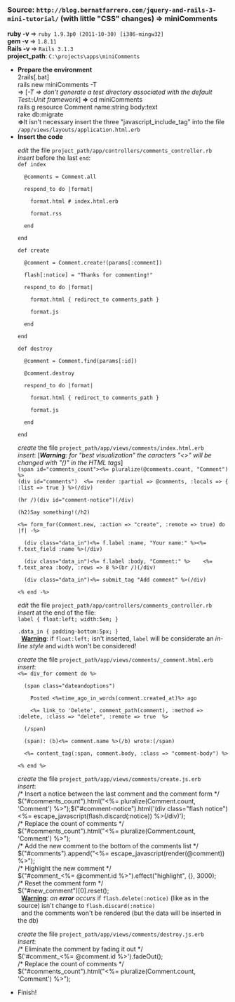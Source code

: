 <h3><b>Source</b>: <code>http://blog.bernatfarrero.com/jquery-and-rails-3-mini-tutorial/</code> (with little "CSS" changes) => miniComments</h3>
<b>ruby -v  </b>=> <code>ruby 1.9.3p0 (2011-10-30) [i386-mingw32]</code><br />
<b>gem -v   </b>=> <code>1.8.11</code><br />
<b>Rails -v </b>=> <code>Rails 3.1.3</code><br />
<b>project_path</b>: <code>C:\projects\apps\miniComments</code><br />

<ul><li><b>Prepare the environment</b><br />
2rails[.bat]<br />
rails new miniComments -T<br /> => [<i>-T => don't generate a test directory associated with the default Test::Unit framework</i>]
<b>=></b> cd miniComments<br />
rails g resource Comment name:string body:text<br />
rake db:migrate<br />
<b>=></b>It isn't necessary insert the three "javascript_include_tag" into the file <code>/app/views/layouts/application.html.erb</code><br /></li>
<li><b>Insert the code</b><br />
<p><i>edit</i> the file <code>project_path/app/controllers/comments_controller.rb</code><br />
<i>insert</i> before the last <code>end</code>:<br />
<code>def index<br />
&nbsp;&nbsp;@comments = Comment.all<br />
&nbsp;&nbsp;respond_to do |format|<br />
&nbsp;&nbsp;&nbsp;&nbsp;format.html # index.html.erb<br />
&nbsp;&nbsp;&nbsp;&nbsp;format.rss<br />
&nbsp;&nbsp;end<br />
end<br />
def create<br />
&nbsp;&nbsp;@comment = Comment.create!(params[:comment])<br />
&nbsp;&nbsp;flash[:notice] = "Thanks for commenting!"<br />
&nbsp;&nbsp;respond_to do |format|<br />
&nbsp;&nbsp;&nbsp;&nbsp;format.html { redirect_to comments_path }<br />
&nbsp;&nbsp;&nbsp;&nbsp;format.js<br />
&nbsp;&nbsp;end<br />
end<br />
def destroy<br />
&nbsp;&nbsp;@comment = Comment.find(params[:id])<br />
&nbsp;&nbsp;@comment.destroy<br />
&nbsp;&nbsp;respond_to do |format|<br />
&nbsp;&nbsp;&nbsp;&nbsp;format.html { redirect_to comments_path }<br />
&nbsp;&nbsp;&nbsp;&nbsp;format.js<br />
&nbsp;&nbsp;end<br />
end</code></p>
<p><i>create</i> the file <code>project_path/app/views/comments/index.html.erb</code><br />
<i>insert</i>: [<i><b>Warning</b>: for "best visualization" the caracters "<>" will be changed with "()" in the HTML tags</i>]<br />
<code>(span id="comments_count"><%= pluralize(@comments.count, "Comment") %></span>
(div id="comments")  <%= render :partial => @comments, :locals => { :list => true } %>(/div)<br />
(hr /)(div id="comment-notice")(/div)<br />
(h2)Say something!(/h2)<br />
<%= form_for(Comment.new, :action => "create", :remote => true) do |f| -%><br />
&nbsp;&nbsp;(div class="data_in")<%= f.label :name, "Your name:" %><%= f.text_field :name %>(/div)<br />
&nbsp;&nbsp;(div class="data_in")<%= f.label :body, "Comment:" %>    <%= f.text_area :body, :rows => 8 %>(br /)(/div)<br />
&nbsp;&nbsp;(div class="data_in")<%= submit_tag "Add comment" %>(/div)<br />
<% end -%></code></p>
<p><i>edit</i> the file <code>project_path/app/controllers/comments_controller.rb</code><br />
<i>insert</i> at the end of the file:<br />
<code>label { float:left; width:5em; }<br />
.data_in { padding-bottom:5px; }</code><br />
&nbsp;&nbsp;<b><u>Warning</u></b>: if <code>float:left;</code> isn't inserted, <code>label</code> will be considerate an <i>in-line style</i> and <code>width</code> won't be considered!</p>
<p><i>create</i> the file <code>project_path/app/views/comments/_comment.html.erb</code><br />
<i>insert</i>:<br />
<code><%= div_for comment do %><br />
&nbsp;&nbsp;(span class="dateandoptions")<br />
&nbsp;&nbsp;&nbsp;&nbsp;Posted <%=time_ago_in_words(comment.created_at)%> ago<br />
&nbsp;&nbsp;&nbsp;&nbsp;<%= link_to 'Delete', comment_path(comment), :method => :delete, :class => "delete", :remote => true  %><br />
&nbsp;&nbsp;(/span)<br />
&nbsp;&nbsp;(span): (b)<%= comment.name %>(/b) wrote:(/span)<br />
&nbsp;&nbsp;<%= content_tag(:span, comment.body, :class => "comment-body") %><br />
<% end %></code></p>
<p><i>create</i> the file <code>project_path/app/views/comments/create.js.erb</code><br />
<i>insert</i>:<br />
/* Insert a notice between the last comment and the comment form */<br />
$("#comments_count").html("<%= pluralize(Comment.count, 'Comment') %>");$("#comment-notice").html('(div class="flash notice")<%= escape_javascript(flash.discard(:notice)) %>(/div)');<br />
/* Replace the count of comments */<br />
$("#comments_count").html("<%= pluralize(Comment.count, 'Comment') %>");<br />
/* Add the new comment to the bottom of the comments list */<br />
$("#comments").append("<%= escape_javascript(render(@comment)) %>");<br />
/* Highlight the new comment */<br />
$("#comment_<%= @comment.id %>").effect("highlight", {}, 3000);<br />
/* Reset the comment form */<br />
$("#new_comment")[0].reset();<br />
&nbsp;&nbsp;<b><u>Warning</u></b>: <i>an <b>error</b> occurs</i> if <code>flash.delete(:notice)</code> (like as in the source) isn't change to <code>flash.discard(:notice)</code><br />
&nbsp;&nbsp;and the comments won't be rendered (but the data will be inserted in the db)</p>
<p><i>create</i> the file <code>project_path/app/views/comments/destroy.js.erb</code><br />
<i>insert</i>:<br />
/* Eliminate the comment by fading it out */<br />
$('#comment_<%= @comment.id %>').fadeOut();<br />
/* Replace the count of comments */<br />
$("#comments_count").html("<%= pluralize(Comment.count, 'Comment') %>");</p></li>
<li>Finish!</li></ul>